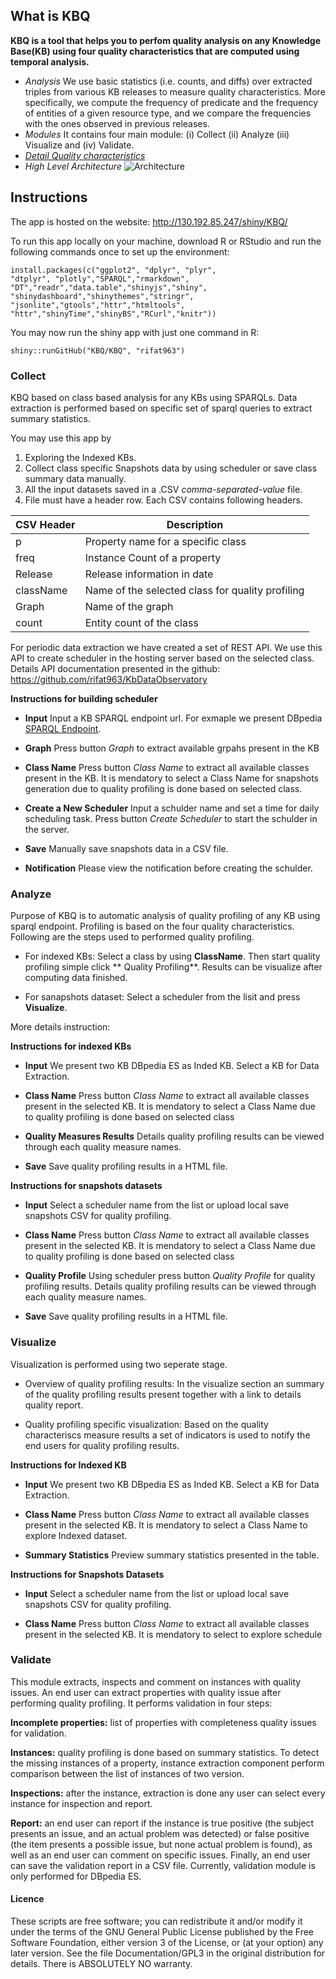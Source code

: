 ## What is KBQ

**KBQ is a tool that helps you to perfom quality analysis on any Knowledge Base(KB) using four quality characteristics that are computed using temporal analysis.**

- *Analysis* We use basic statistics (i.e. counts, and diffs) over extracted triples from various KB releases to measure quality characteristics. More specifically, we compute the frequency of predicate and the frequency of entities of a given resource type, and we compare the frequencies with the ones observed in previous releases.
- *Modules* It contains four main module: (i) Collect (ii) Analyze (iii) Visualize and (iv) Validate.
- [*Detail Quality characteristics*](http://softeng.polito.it/rifat/QualityCharacteristics.pdf)
- *High Level Architecture* 
![Architecture](https://raw.github.com/rifat963/KBQ-Tool/master/www/architecture2.png)

## Instructions

The app is hosted on the website: http://130.192.85.247/shiny/KBQ/

To run this app locally on your machine, download R or RStudio and run the following commands once to set up the environment:

```
install.packages(c("ggplot2", "dplyr", "plyr", 
"dtplyr", "plotly","SPARQL","rmarkdown",
"DT","readr","data.table","shinyjs","shiny",
"shinydashboard","shinythemes","stringr",
"jsonlite","gtools","httr","htmltools",
"httr","shinyTime","shinyBS","RCurl","knitr"))

```
You may now run the shiny app with just one command in R:

```
shiny::runGitHub("KBQ/KBQ", "rifat963")
```

### Collect

KBQ based on class based analysis for any KBs using SPARQLs. Data extraction is performed based on specific set of sparql queries to extract summary statistics. 

You may use this app by

1. Exploring the Indexed KBs.
2. Collect class specific Snapshots data by using scheduler or save class summary data manually.
3. All the input datasets saved in a .CSV *comma-separated-value* file.
4. File must have a header row. Each CSV contains following headers.

| CSV Header    | Description |
| ------------- | ------------- |
| p             | Property name for a specific class  |
| freq          | Instance Count of a property |
| Release       | Release information in date |
| className     | Name of the selected class for quality profiling |
| Graph         | Name of the graph |
| count         | Entity count of the class |


For periodic data extraction we have created a set of REST API. We use this API to create scheduler in the hosting server based on the selected class. Details API documentation presented in the github: https://github.com/rifat963/KbDataObservatory

**Instructions for building scheduler**

- **Input** Input a KB SPARQL endpoint url.  For exmaple we present DBpedia [SPARQL Endpoint](http://dbpedia.org/sparql).

- **Graph** Press button *Graph* to extract available grpahs present in the KB

- **Class Name** Press button *Class Name* to extract all available classes present in the KB. It is mendatory to select a Class Name for snapshots generation due to quality profiling is done based on selected class.

- **Create a New Scheduler** Input a schulder name and set a time for daily scheduling task. Press button *Create Scheduler* to start the schulder in the server. 

- **Save** Manually save snapshots data in a CSV file. 

- **Notification** Please view the notification before creating the schulder.


### Analyze

Purpose of KBQ is to automatic analysis of quality profiling of any KB using sparql endpoint. Profiling is based on the four quality characteristics. Following are the steps used to performed quality profiling.

- For indexed KBs: Select a class by using **ClassName**. Then start quality profiling simple click ** Quality Profiling**. Results can be visualize after computing data finished.

- For sanapshots dataset: Select a scheduler from the lisit and press **Visualize**. 

More details instruction:

**Instructions for indexed KBs**

- **Input** We present two KB DBpedia ES as Inded KB. Select a KB for Data Extraction.

- **Class Name** Press button *Class Name* to extract all available classes present in the selected KB. It is mendatory to select a Class Name  due to quality profiling is done based on selected class

- **Quality Measures Results** Details quality profiling results can be viewed through each quality measure names. 

- **Save** Save quality profiling results in a HTML file.

**Instructions for snapshots datasets**

- **Input** Select a scheduler name from the list or upload local save snapshots CSV for quality profiling. 

- **Class Name** Press button *Class Name* to extract all available classes present in the selected KB. It is mendatory to select a Class Name  due to quality profiling is done based on selected class

- **Quality Profile** Using scheduler press button *Quality Profile* for quality profiling results. Details quality profiling results can be viewed through each quality measure names. 

- **Save** Save quality profiling results in a HTML file.

### Visualize

Visualization is performed using two seperate stage.

- Overview of quality profiling results: In the visualize section an summary of the quality profiling results present together with a link to details quality report. 

- Quality profiling specific visualization: Based on the quality characteriscs measure results a set of indicators is used to notify the end users for quality profiling results.

**Instructions for Indexed KB**

- **Input** We present two KB DBpedia ES as Inded KB. Select a KB for Data Extraction.

- **Class Name** Press button *Class Name* to extract all available classes present in the selected KB. It is mendatory to select a Class Name to explore Indexed dataset.

- **Summary Statistics** Preview summary statistics presented in the table.  

**Instructions for Snapshots Datasets**

- **Input** Select a scheduler name from the list or upload local save snapshots CSV for quality profiling. 

- **Class Name** Press button *Class Name* to extract all available classes present in the selected KB. It is mendatory to select to explore schedule

### Validate

This module extracts, inspects and comment on instances with quality issues. An end user can extract properties with quality issue after performing quality profiling. It performs validation in four steps: 

**Incomplete properties:** list of properties with completeness quality issues for validation. 

**Instances:** quality profiling is done based on summary statistics. To detect the missing instances of a property, instance extraction component perform comparison between the list of instances of two version. 

**Inspections:** after the instance, extraction is done any user can select every instance for inspection and report. 

**Report:** an end user can report if the instance is true positive (the subject presents an issue, and an actual problem was detected) or false positive (the item presents a possible issue, but none actual problem is found), as well as an end user can comment on specific issues. Finally, an end user can save the validation report in a CSV file. Currently, validation module is only performed for DBpedia ES.


#### Licence
These scripts are free software; you can redistribute it and/or modify it under the terms of the GNU General Public License published by
the Free Software Foundation, either version 3 of the License, or (at your option) any later version. See the file Documentation/GPL3 in the original distribution for details. There is ABSOLUTELY NO warranty. 
